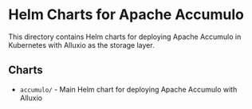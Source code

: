 # Helm Charts for Apache Accumulo

This directory contains Helm charts for deploying Apache Accumulo in Kubernetes with Alluxio as the storage layer.

## Charts

- `accumulo/` - Main Helm chart for deploying Apache Accumulo with Alluxio